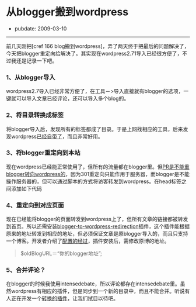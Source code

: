 # 从blogger搬到wordpress

- pubdate: 2009-03-10

--------------------------


前几天刚把[cref 166 blog搬到wordpress]，弄了两天终于把最后的问题解决了，今天把blogger重定向给解决了。其实现在wordpress2.71导入已经很方便了，不过我还是记录一下吧。


### 1、从blogger导入


wordpress2.7导入已经非常方便了，在工具－>导入直接就有blogger的选项，一键就可以导入文章已经评论，还可以导入多个blog的。


### 2、将目录转换成标签


将blogger导入后，发现所有的标签都成了目录。于是上网找相应的工具，后来发现wordpress[已经自带了](http://en.blog.wordpress.com/2007/10/08/category-to-tag-converter/)，而且非常好用。


### 3、将blogger重定向到本站


现在wordpress已经能正常使用了，但所有的流量都在blogger里。但[PR是不能重blogger转向wordpress的](http://laffers.net/howtos/howto-redirect-blogger-to-wordpress)，因为301重定向只能作用于服务器，而blogger是不能操作服务器的，但可以通过脚本的方式将访客转发到wordpress。在head标签之间添加如下代码


<script type='text/javascript'>
window.location.replace('domain');
</script>




### 4、重定向到对应页面


现在已经能将blogger的页面转发到wordpress上了，但所有文章的链接都被转发到首页。所以还需安装[blogger-to-wordpress-redirection](http://wordpress.org/extend/plugins/blogger-to-wordpress-redirection/)插件，这个插件能根据原来的地址转发到相应的地址，但必须保证文章是原blogger导入的，而且只支持一个博客。开发者介绍了[配置的经过](http://www.devilsworkshop.org/blogger-to-wordpress-traffic-permalinks-redirection-plugin/)，插件安装后，需修改原博的地址。


> $oldBlogURL＝“你的blogger地址”;




### 5、合并评论？


在blogger的时候我使用intensedebate，所以评论都存在intensedebate里。虽然wordpress有相应的插件，但是同步到一个新的目录中，而且不能合并。听说有人正在开发一个[转换的插件](http://getsatisfaction.com/intensedebate/topics/migrated_blog_from_blogger_to_wordpress_need_help_installing_id_in_wordpress)，让我们拭目以待吧。

